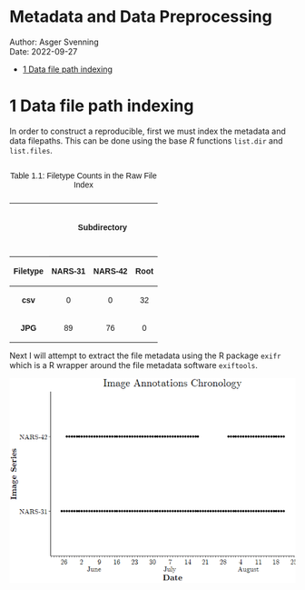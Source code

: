 Metadata and Data Preprocessing
================
Author: Asger Svenning<br>
Date: 2022-09-27

-   <a href="#1-data-file-path-indexing"
    id="toc-1-data-file-path-indexing">1 Data file path indexing</a>

# 1 Data file path indexing

In order to construct a reproducible, first we must index the metadata
and data filepaths. This can be done using the base *R* functions
`list.dir` and `list.files`.

<table class=" lightable-material" style="font-family: &quot;Source Sans Pro&quot;, helvetica, sans-serif; width: auto !important; margin-left: auto; margin-right: auto;">
<caption>

Table 1.1: Filetype Counts in the Raw File Index

</caption>
<thead>
<tr>
<th style="empty-cells: hide;" colspan="1">
</th>
<th style="padding-bottom:0; padding-left:3px;padding-right:3px;text-align: center; font-weight: bold; " colspan="3">

<div
style="border-bottom: 1px solid #eee; padding-bottom: 16px; padding-top: 16px; height: 56px;">

Subdirectory

</div>

</th>
</tr>
<tr>
<th style="text-align:center;">

Filetype

</th>
<th style="text-align:center;">
<p style="font-weight: normal;">

NARS-31

</p>
</th>
<th style="text-align:center;">
<p style="font-weight: normal;">

NARS-42

</p>
</th>
<th style="text-align:center;">
<p style="font-weight: normal;">

Root

</p>
</th>
</tr>
</thead>
<tbody>
<tr>
<td style="text-align:center;font-weight: bold;">

csv

</td>
<td style="text-align:center;">

0

</td>
<td style="text-align:center;">

0

</td>
<td style="text-align:center;">

32

</td>
</tr>
<tr>
<td style="text-align:center;font-weight: bold;">

JPG

</td>
<td style="text-align:center;">

89

</td>
<td style="text-align:center;">

76

</td>
<td style="text-align:center;">

0

</td>
</tr>
</tbody>
</table>

Next I will attempt to extract the file metadata using the R package
`exifr` which is a R wrapper around the file metadata software
`exiftools`.

![](readme_files/chunk_figures/unnamed-chunk-3-1.png)<!-- -->
